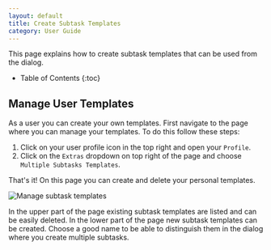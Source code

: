```yaml
---
layout: default
title: Create Subtask Templates
category: User Guide
---
```


This page explains how to create subtask templates that can be used from the dialog.

* Table of Contents
  {:toc}

## Manage User Templates

As a user you can create your own templates. 
First navigate to the page where you can manage your templates.
To do this follow these steps:

1. Click on your user profile icon in the top right and open your `Profile`.
1. Click on the `Extras` dropdown on top right of the page and choose `Multiple Subtasks Templates`.

That's it!
On this page you can create and delete your personal templates.

![Manage subtask templates](/images/manage-subtask-templates.png)

In the upper part of the page existing subtask templates are listed and can be easily deleted.
In the lower part of the page new subtask templates can be created.
Choose a good name to be able to distinguish them in the dialog where you create multiple subtasks. 
